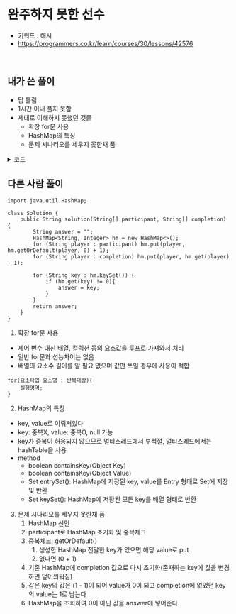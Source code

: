 # 완주하지 못한 선수
- 키워드 : 해시 
- https://programmers.co.kr/learn/courses/30/lessons/42576

<br>

## 내가 쓴 풀이
- 답 틀림 
- 1시간 이내 풀지 못함
- 제대로 이해하지 못했던 것들
	- 확장 for문 사용
	- HashMap의 특징
	- 문제 시나리오를 세우지 못한채 품   

<details>
<summary>코드</summary>
<div markdown="1">       

```
import java.util.HashMap;
import java.util.Iterator;
import java.util.Map;

public class ex01 {

	public static void main(String[] args) {
		String[] participant = {"leo", "kiki", "eden"};
		String[] completion = {"eden", "kiki"};
		System.out.println(solution(participant, completion));
		
		String[] participant2 = {"marina", "josipa", "nikola", "vinko", "filipa"};
		String[] completion2 = {"josipa", "filipa", "marina", "nikola"};
		System.out.println(solution(participant2, completion2));
		
		
		String[] participant3 = {"mislav", "stanko", "mislav", "ana"};
		String[] completion3 = {"stanko", "mislav", "ana"};
		
		System.out.println(solution(participant3, completion3));
	}
	
	public static String solution(String[] participant, String[] completion) {
		String answer = "";
		
		Map<Integer, String> map1 = new HashMap<Integer, String>();
		for(int i=0; i<participant.length; i++) {
			map1.put(i, participant[i]);
		}
		
		Map<Integer, String> map2 = new HashMap<Integer, String>();
		for(int i=0; i<completion.length; i++) {
			map2.put(i, completion[i]);
		}
		
		Iterator<Integer> keys = map1.keySet().iterator();
		for(Integer i : map1.keySet()){
			if(!map2.containsKey(map1.get(i))) {
				answer = map1.get(i);
				break;
			};
		}
	
		
		return answer;
	}
}
```

</div>
</details>



## 다른 사람 풀이
```
import java.util.HashMap;

class Solution {
    public String solution(String[] participant, String[] completion) {
        String answer = "";
        HashMap<String, Integer> hm = new HashMap<>();
        for (String player : participant) hm.put(player, hm.getOrDefault(player, 0) + 1);
        for (String player : completion) hm.put(player, hm.get(player) - 1);

        for (String key : hm.keySet()) {
            if (hm.get(key) != 0){
                answer = key;
            }
        }
        return answer;
    }
}
```
1. 확장 for문 사용
 - 제어 변수 대신 배열, 컬렉션 등의 요소값을 루프로 가져와서 처리 
 - 일반 for문과 성능차이는 없음 
 - 배열의 요소수 길이를 알 필요 없으며 값만 쓰일 경우에 사용이 적합 
```
for(요소타입 요소명 : 반복대상){
	실행영역;
}
```
	
2. HashMap의 특징
- key, value로 이뤄져있다 
- key: 중복X, value: 중복O, null 가능 
- key가 중복이 허용되지 않으므로 멀티스레드에서 부적절, 멀티스레드에서는 hashTable을 사용 
- method
	- boolean containsKey(Object Key)
	- boolean containsKey(Object Value)
	- Set entrySet(): HashMap에 저장된 key, value를 Entry 형태로 Set에 저장 및 반환 
	- Set keySet(): HashMap에 저장된 모든 key를 배열 형태로 반환 

3. 문제 시나리오를 세우지 못한채 품    
	1. HashMap 선언 
	2. participant로 HashMap 초기화 및 중복체크 
	3. 중복체크: getOrDefault()
		1. 생성한 HashMap 전달한 key가 있으면 해당 value로 put 
		2. 없다면 (0 + 1)
	4. 기존 HashMap에 completion 값으로 다시 초기화(존재하는 key에 값을 변경하면 덮어씌워짐)
	5. 같은 key의 값은 (1 - 1)이 되어 value가 0이 되고 completion에 없었던 key의 value는 1로 남는다 
	6. HashMap을 조회하여 0이 아닌 값을 answer에 넣어준다. 



